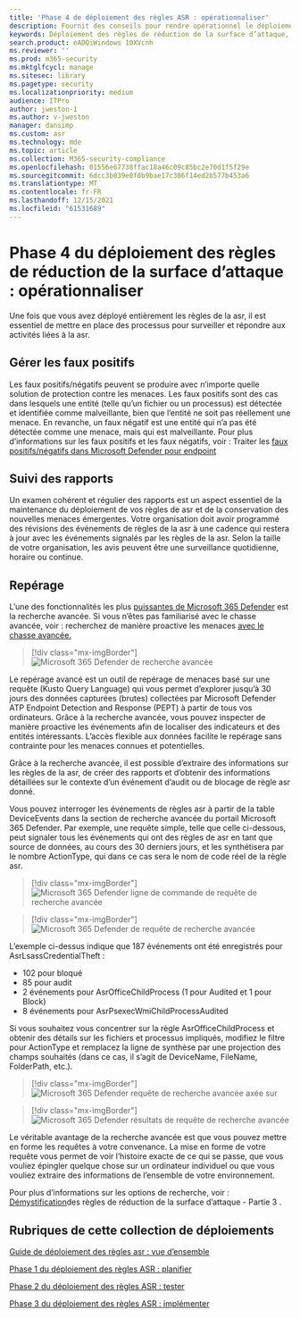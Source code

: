 ```yaml
---
title: 'Phase 4 de déploiement des règles ASR : opérationnaliser'
description: Fournit des conseils pour rendre opérationnel le déploiement de vos règles de réduction de la surface d’attaque.
keywords: Déploiement des règles de réduction de la surface d’attaque, déploiement de la réduction de la surface d’attaque, activer les règles d’attaque, configurer la réduction de la surface d’attaque, système de prévention des intrusions hôte, règles de protection, règles anti-attaque, règles d’attaque, règles de prévention des infections, Microsoft Defender pour le point de terminaison, configurer des règles de réduction de la surface d’attaque
search.product: eADQiWindows 10XVcnh
ms.reviewer: ''
ms.prod: m365-security
ms.mktglfcycl: manage
ms.sitesec: library
ms.pagetype: security
ms.localizationpriority: medium
audience: ITPro
author: jweston-1
ms.author: v-jweston
manager: dansimp
ms.custom: asr
ms.technology: mde
ms.topic: article
ms.collection: M365-security-compliance
ms.openlocfilehash: 01556e67738ffac18a46c09c85bc2e70d1f5f29e
ms.sourcegitcommit: 6dcc3b039e0f0b9bae17c386f14ed2b577b453a6
ms.translationtype: MT
ms.contentlocale: fr-FR
ms.lasthandoff: 12/15/2021
ms.locfileid: "61531689"
---
```

# <a name="attack-surface-reduction-rules-deployment-phase-4-operationalize"></a>Phase 4 du déploiement des règles de réduction de la surface d’attaque : opérationnaliser

Une fois que vous avez déployé entièrement les règles de la asr, il est essentiel de mettre en place des processus pour surveiller et répondre aux activités liées à la asr.

## <a name="manage-false-positives"></a>Gérer les faux positifs

Les faux positifs/négatifs peuvent se produire avec n’importe quelle solution de protection contre les menaces. Les faux positifs sont des cas dans lesquels une entité (telle qu’un fichier ou un processus) est détectée et identifiée comme malveillante, bien que l’entité ne soit pas réellement une menace. En revanche, un faux négatif est une entité qui n’a pas été détectée comme une menace, mais qui est malveillante. Pour plus d’informations sur les faux positifs et les faux négatifs, voir : Traiter les [faux positifs/négatifs dans Microsoft Defender pour endpoint](defender-endpoint-false-positives-negatives.md)

## <a name="keeping-up-with-reports"></a>Suivi des rapports

Un examen cohérent et régulier des rapports est un aspect essentiel de la maintenance du déploiement de vos règles de asr et de la conservation des nouvelles menaces émergentes. Votre organisation doit avoir programmé des révisions des événements de règles de la asr à une cadence qui restera à jour avec les événements signalés par les règles de la asr. Selon la taille de votre organisation, les avis peuvent être une surveillance quotidienne, horaire ou continue.

## <a name="hunting"></a>Repérage

L’une des fonctionnalités les plus [puissantes de Microsoft 365 Defender](https://security.microsoft.com) est la recherche avancée. Si vous n’êtes pas familiarisé avec le chasse avancée, voir : recherchez de manière proactive les menaces [avec le chasse avancée.](/windows/security/threat-protection/microsoft-defender-atp/advanced-hunting-overview)

> [!div class="mx-imgBorder"]
> ![Microsoft 365 Defender de recherche avancée](images/asr-defender365-advanced-hunting2.png)

Le repérage avancé est un outil de repérage de menaces basé sur une requête (Kusto Query Language) qui vous permet d’explorer jusqu’à 30 jours des données capturées (brutes) collectées par Microsoft Defender ATP Endpoint Detection and Response (PEPT) à partir de tous vos ordinateurs. Grâce à la recherche avancée, vous pouvez inspecter de manière proactive les événements afin de localiser des indicateurs et des entités intéressants. L’accès flexible aux données facilite le repérage sans contrainte pour les menaces connues et potentielles.

Grâce à la recherche avancée, il est possible d’extraire des informations sur les règles de la asr, de créer des rapports et d’obtenir des informations détaillées sur le contexte d’un événement d’audit ou de blocage de règle asr donné.

 Vous pouvez interroger les événements de règles asr à partir de la table DeviceEvents dans la section de recherche avancée du portail Microsoft 365 Defender. Par exemple, une requête simple, telle que celle ci-dessous, peut signaler tous les événements qui ont des règles de asr en tant que source de données, au cours des 30 derniers jours, et les synthétisera par le nombre ActionType, qui dans ce cas sera le nom de code réel de la règle asr.

> [!div class="mx-imgBorder"]
> ![Microsoft 365 Defender ligne de commande de requête de recherche avancée](images/asr-defender365-advanced-hunting3.png)

> [!div class="mx-imgBorder"]
> ![Microsoft 365 Defender de requête de recherche avancée](images/asr-defender365-advanced-hunting4.png)

L’exemple ci-dessus indique que 187 événements ont été enregistrés pour AsrLsassCredentialTheft :

- 102 pour bloqué
- 85 pour audit
- 2 événements pour AsrOfficeChildProcess (1 pour Audited et 1 pour Block)
- 8 événements pour AsrPsexecWmiChildProcessAudited

Si vous souhaitez vous concentrer sur la règle AsrOfficeChildProcess et obtenir des détails sur les fichiers et processus impliqués, modifiez le filtre pour ActionType et remplacez la ligne de synthèse par une projection des champs souhaités (dans ce cas, il s’agit de DeviceName, FileName, FolderPath, etc.).

> [!div class="mx-imgBorder"]
> ![Microsoft 365 Defender requête de recherche avancée axée sur](images/asr-defender365-advanced-hunting4b.png)

> [!div class="mx-imgBorder"]
> ![Microsoft 365 Defender résultats de requête de recherche avancée](images/asr-defender365-advanced-hunting5b.png)

Le véritable avantage de la recherche avancée est que vous pouvez mettre en forme les requêtes à votre convenance. La mise en forme de votre requête vous permet de voir l’histoire exacte de ce qui se passe, que vous vouliez épingler quelque chose sur un ordinateur individuel ou que vous vouliez extraire des informations de l’ensemble de votre environnement.

Pour plus d’informations sur les options de recherche, voir : [Démystification](https://techcommunity.microsoft.com/t5/microsoft-defender-for-endpoint/demystifying-attack-surface-reduction-rules-part-3/ba-p/1360968)des règles de réduction de la surface d’attaque - Partie 3 .

## <a name="topics-in-this-deployment-collection"></a>Rubriques de cette collection de déploiements

[Guide de déploiement des règles asr : vue d’ensemble](attack-surface-reduction-rules-deployment.md)

[Phase 1 du déploiement des règles ASR : planifier](attack-surface-reduction-rules-deployment-phase-1.md)

[Phase 2 du déploiement des règles ASR : tester](attack-surface-reduction-rules-deployment-phase-2.md)

[Phase 3 du déploiement des règles ASR : implémenter](attack-surface-reduction-rules-deployment-phase-3.md)
